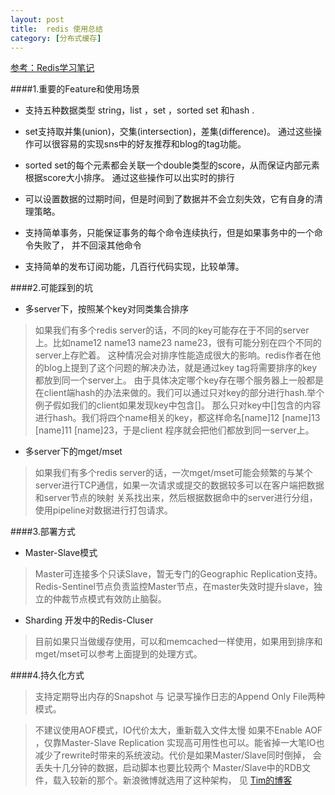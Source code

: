 ```yaml
---
layout: post
title:  redis 使用总结
category: [分布式缓存]
---
```


[参考：Redis学习笔记](/docs/Redis学习笔记.pdf)

####1.重要的Feature和使用场景

* 支持五种数据类型 string，list ，set ，sorted set 和hash .

* set支持取并集(union)，交集(intersection)，差集(difference)。
通过这些操作可以很容易的实现sns中的好友推荐和blog的tag功能。

* sorted set的每个元素都会关联一个double类型的score，从而保证内部元素根据score大小排序。
通过这些操作可以出实时的排行

* 可以设置数据的过期时间，但是时间到了数据并不会立刻失效，它有自身的清理策略。

* 支持简单事务，只能保证事务的每个命令连续执行，但是如果事务中的一个命令失败了，
并不回滚其他命令

* 支持简单的发布订阅功能，几百行代码实现，比较单薄。



####2.可能踩到的坑

* 多server下，按照某个key对同类集合排序

>如果我们有多个redis server的话，不同的key可能存在于不同的server上。比如name12 name13 name23 name23，很有可能分别在四个不同的server上存贮着。
这种情况会对排序性能造成很大的影响。redis作者在他的blog上提到了这个问题的解决办法，就是通过key tag将需要排序的key都放到同一个server上。
由于具体决定哪个key存在哪个服务器上一般都是在client端hash的办法来做的。我们可以通过只对key的部分进行hash.举个例子假如我们的client如果发现key中包含[]。
那么只对key中[]包含的内容进行hash。我们将四个name相关的key，都这样命名[name]12 [name]13 [name]11 [name]23，于是client 程序就会把他们都放到同一server上。

* 多server下的mget/mset

>如果我们有多个redis server的话，一次mget/mset可能会频繁的与某个server进行TCP通信，如果一次请求或提交的数据较多可以在客户端把数据和server节点的映射
关系找出来，然后根据数据命中的server进行分组，使用pipeline对数据进行打包请求。

####3.部署方式

* Master-Slave模式

>Master可连接多个只读Slave，暂无专门的Geographic Replication支持。
Redis-Sentinel节点负责监控Master节点，在master失效时提升slave，独立的仲裁节点模式有效防止脑裂。

* Sharding 开发中的Redis-Cluser

>目前如果只当做缓存使用，可以和memcached一样使用，如果用到排序和mget/mset可以参考上面提到的处理方式。

####4.持久化方式

>支持定期导出内存的Snapshot 与 记录写操作日志的Append Only File两种模式。

>不建议使用AOF模式，IO代价太大，重新载入文件太慢
如果不Enable AOF ，仅靠Master-Slave Replication 实现高可用性也可以。能省掉一大笔IO也减少了rewrite时带来的系统波动。代价是如果Master/Slave同时倒掉，
会丢失十几分钟的数据，启动脚本也要比较两个
Master/Slave中的RDB文件，载入较新的那个。新浪微博就选用了这种架构，
见 [Tim的博客](http://timyang.net/data/redis-misunderstanding/)



 